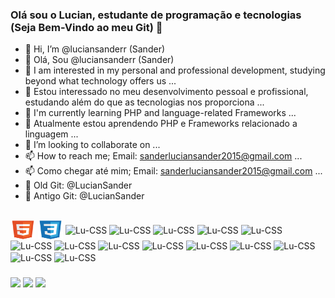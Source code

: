 ### Olá sou o Lucian, estudante de programação e tecnologias (Seja Bem-Vindo ao meu Git) 👋

- 👋 Hi, I’m @luciansanderr (Sander)
- 👋 Olá, Sou @luciansanderr (Sander)
- 👀 I am interested in my personal and professional development, studying beyond what technology offers us ...
- 👀 Estou interessado no meu desenvolvimento pessoal e profissional, estudando além do que as tecnologias nos proporciona ...
- 🌱 I'm currently learning PHP and language-related Frameworks ...
- 🌱 Atualmente estou aprendendo PHP e Frameworks relacionado a linguagem ...
- 💞️ I’m looking to collaborate on ...
- 📫 How to reach me; Email: sanderluciansander2015@gmail.com ...
- 📫 Como chegar até mim; Email: sanderluciansander2015@gmail.com ...
- 💾 Old Git: @LucianSander
- 💾 Antigo Git: @LucianSander
  
<div style="display: inline_block"><br>
  <img align="center" alt="Lu-HTML" height="30" width="40" src="https://raw.githubusercontent.com/devicons/devicon/master/icons/html5/html5-original.svg">
  <img align="center" alt="Lu-CSS" height="30" width="40" src="https://raw.githubusercontent.com/devicons/devicon/master/icons/css3/css3-original.svg">
  <img align="center" alt="Lu-CSS" height="30" width="40" src="https://cdn.jsdelivr.net/gh/devicons/devicon/icons/apache/apache-line-wordmark.svg">
  <img align="center" alt="Lu-CSS" height="30" width="40" src="https://cdn.jsdelivr.net/gh/devicons/devicon/icons/bash/bash-original.svg">
  <img align="center" alt="Lu-CSS" height="30" width="40" src="https://cdn.jsdelivr.net/gh/devicons/devicon/icons/composer/composer-original.svg">
  <img align="center" alt="Lu-CSS" height="30" width="40" src="https://cdn.jsdelivr.net/gh/devicons/devicon/icons/linux/linux-original.svg">
  <img align="center" alt="Lu-CSS" height="30" width="40" src="https://cdn.jsdelivr.net/gh/devicons/devicon/icons/mysql/mysql-original-wordmark.svg">
  <img align="center" alt="Lu-CSS" height="30" width="40" src="https://cdn.jsdelivr.net/gh/devicons/devicon/icons/php/php-plain.svg">
  <img align="center" alt="Lu-CSS" height="30" width="40" src="https://cdn.jsdelivr.net/gh/devicons/devicon/icons/postgresql/postgresql-original.svg">
  <img align="center" alt="Lu-CSS" height="30" width="40" src="https://cdn.jsdelivr.net/gh/devicons/devicon/icons/ubuntu/ubuntu-plain.svg">
  <img align="center" alt="Lu-CSS" height="30" width="40" src="https://cdn.jsdelivr.net/gh/devicons/devicon/icons/vscode/vscode-original.svg">
  <img align="center" alt="Lu-CSS" height="30" width="40" src="https://cdn.jsdelivr.net/gh/devicons/devicon/icons/wordpress/wordpress-original.svg">
  <img align="center" alt="Lu-CSS" height="30" width="40" src="https://cdn.jsdelivr.net/gh/devicons/devicon/icons/laravel/laravel-plain-wordmark.svg">
  <img align="center" alt="Lu-CSS" height="30" width="40" src="https://cdn.jsdelivr.net/gh/devicons/devicon/icons/putty/putty-plain.svg">
  <img align="center" alt="Lu-CSS" height="30" width="40" src="https://cdn.jsdelivr.net/gh/devicons/devicon/icons/git/git-original.svg">
  <img align="center" alt="Lu-CSS" height="30" width="40" src="https://cdn.jsdelivr.net/gh/devicons/devicon/icons/github/github-original.svg">
</div>

  ###
  
<div> 
  <a href="https://www.youtube.com/channel/UC6m7hbO6JgSjm6tAkIk-vzQ" target="_blank"><img src="https://img.shields.io/badge/YouTube-FF0000?style=for-the-badge&logo=youtube&logoColor=white" target="_blank"></a>
  <a href="https://instagram.com/luciansann" target="_blank"><img src="https://img.shields.io/badge/-Instagram-%23E4405F?style=for-the-badge&logo=instagram&logoColor=white" target="_blank"></a> 	
  <a href = "https://mail.google.com/mail/u/0/?pli=1#inbox"><img src="https://img.shields.io/badge/-Gmail-%23333?style=for-the-badge&logo=gmail&logoColor=white" target="_blank"></a>
</div>


<!---
luciansanderr/luciansanderr is a ✨ special ✨ repository because its `README.md` (this file) appears on your GitHub profile.
You can click the Preview link to take a look at your changes.
--->
